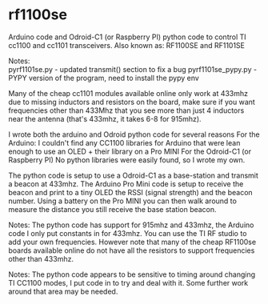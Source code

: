 # rf1100se
Arduino code and Odroid-C1 (or Raspberry PI) python code to control TI cc1100 and cc1101 transceivers.  Also known as: RF1100SE and RF1101SE

Notes:  
pyrf1101se.py      - updated transmit() section to fix a bug
pyrf1101se_pypy.py - PYPY version of the program, need to install the pypy env

Many of the cheap cc1101 modules available online only work at 433mhz due to missing inductors and resistors on the board, make sure if you want frequencies other than 433Mhz that you see more than just 4 inductors near the antenna (that's 433mhz, it takes 6-8 for 915mhz).

I wrote both the arduino and Odroid python code for several reasons
For the Arduino:
   I couldn't find any CC1100 libraries for Arduino that were lean enough to use an OLED + their library on a Pro MINI
For the Odroid-C1 (or Raspberry PI)
   No python libraries were easily found, so I wrote my own.
   
The python code is setup to use a Odroid-C1 as a base-station and transmit a beacon at 433mhz.
The Arduino Pro Mini code is setup to receive the beacon and print to a tiny OLED the RSSI (signal strength) and the beacon number.
Using a battery on the Pro MINI you can then walk around to measure the distance you still receive the base station beacon.

Notes:   The python code has support for 915mhz and 433mhz, the Arduino code I only put constants in for 433mhz.  You can use the TI
RF studio to add your own frequencies.   However note that many of the cheap RF1100se boards available online do not have all the 
resistors to support frequencies other than 433mhz.

Notes:  The python code appears to be sensitive to timing around changing TI CC1100 modes, I put code in to try and deal with it.
Some further work around that area may be needed.
